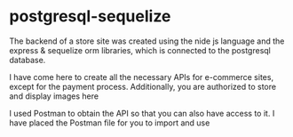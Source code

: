 # postgresql-sequelize
The backend of a store site was created using the nide js language and the express &amp; sequelize orm libraries, which is connected to the postgresql database.

I have come here to create all the necessary APIs for e-commerce sites, except for the payment process. Additionally, you are authorized to store and display images here

I used Postman to obtain the API so that you can also have access to it. I have placed the Postman file for you to import and use